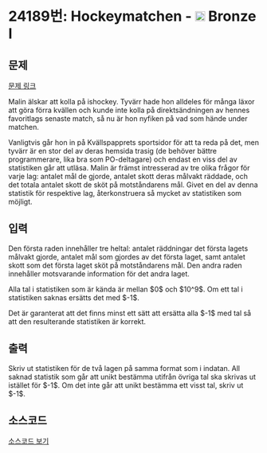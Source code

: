 # 24189번: Hockeymatchen - <img src="https://static.solved.ac/tier_small/5.svg" style="height:20px" /> Bronze I

<!-- performance -->

<!-- 문제 제출 후 깃허브에 푸시를 했을 때 제출한 코드의 성능이 입력될 공간입니다.-->

<!-- end -->

## 문제

[문제 링크](https://boj.kr/24189)


<p>Malin älskar att kolla på ishockey. Tyvärr hade hon alldeles för många läxor att göra förra kvällen och kunde inte kolla på direktsändningen av hennes favoritlags senaste match, så nu är hon nyfiken på vad som hände under matchen.</p>

<p>Vanligtvis går hon in på Kvällspapprets sportsidor för att ta reda på det, men tyvärr är en stor del av deras hemsida trasig (de behöver bättre programmerare, lika bra som PO-deltagare) och endast en viss del av statistiken går att utläsa. Malin är främst intresserad av tre olika frågor för varje lag: antalet mål de gjorde, antalet skott deras målvakt räddade, och det totala antalet skott de sköt på motståndarens mål. Givet en del av denna statistik för respektive lag, återkonstruera så mycket av statistiken som möjligt.</p>



## 입력


<p>Den första raden innehåller tre heltal: antalet räddningar det första lagets målvakt gjorde, antalet mål som gjordes av det första laget, samt antalet skott som det första laget sköt på motståndarens mål. Den andra raden innehåller motsvarande information för det andra laget.</p>

<p>Alla tal i statistiken som är kända är mellan $0$ och $10^9$. Om ett tal i statistiken saknas ersätts det med $-1$.</p>

<p>Det är garanterat att det finns minst ett sätt att ersätta alla $-1$ med tal så att den resulterande statistiken är korrekt.</p>



## 출력


<p>Skriv ut statistiken för de två lagen på samma format som i indatan. All saknad statistik som går att unikt bestämma utifrån övriga tal ska skrivas ut istället för $-1$. Om det inte går att unikt bestämma ett visst tal, skriv ut $-1$.</p>



## 소스코드

[소스코드 보기](Hockeymatchen.cpp)